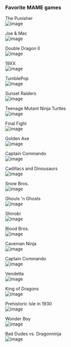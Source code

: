 ### Favorite MAME games

The Punisher  
![image](http://www.romnation.net/rn/screenshots/10969.jpg)

Joe & Mac  
![image](http://upload.wikimedia.org/wikipedia/en/thumb/f/f1/Joe_%26_Mac.png/220px-Joe_%26_Mac.png)

Double Dragon II  
![image](http://www.romnation.net/rn/screenshots/9757.jpg)

19XX  
![image](http://www.romnation.net/rn/screenshots/9262.jpg)

TumblePop  
![image](http://www.arcade-history.com/images/game/2988_1.png)

Sunset Raiders  
![image](http://www.romnation.net/rn/screenshots/11410.jpg)

Teenage Mutant Ninja Turtles  
![image](http://www.romnation.net/rn/screenshots/11581.jpg)

Final Fight  
![image](http://www.romnation.net/rn/screenshots/9924.jpg)

Golden Axe  
![image](http://www.romnation.net/rn/screenshots/10059.jpg)

Captain Commando  
![image](http://www.romnation.net/rn/screenshots/9568.jpg)

Cadillacs and Dinousaurs  
![image](http://www.romnation.net/rn/screenshots/9793.jpg)

Snow Bros.  
![image](http://www.romnation.net/rn/screenshots/11305.jpg)

Ghouls 'n Ghosts  
![image](http://www.romnation.net/rn/screenshots/10032.jpg)

Shinobi  
![image](http://www.retrocpu.com/mame/images/roms/s/shinobi_set_4_system_16b_mc-8123b_317-0054.png)

Blood Bros.  
![image](http://img523.imageshack.us/img523/4214/0001fmp.png)

Caveman Ninja  
![image](http://i230.photobucket.com/albums/ee181/eliaskeme/Cntitlescreen0000.png)

Captain Commando  
![image](http://i230.photobucket.com/albums/ee181/eliaskeme/0bazooka007.png)

Vendetta  
![image](http://i546.photobucket.com/albums/hh424/Grazuntor/0026.png)

King of Dragons  
![image](http://i230.photobucket.com/albums/ee181/eliaskeme/0crush023.png)

Prehistoric Isle in 1930  
![image](http://i230.photobucket.com/albums/ee181/eliaskeme/0str0nger07.png)

Wonder Boy  
![image](http://i230.photobucket.com/albums/ee181/eliaskeme/000h1mmer.png)

Bad Dudes vs. Dragonninja  
![image](http://i1067.photobucket.com/albums/u438/sneekyweezel/0004.png)



